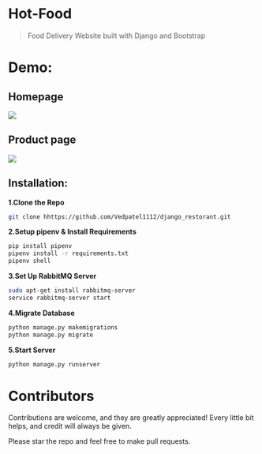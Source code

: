 # Hot-Food
> Food Delivery Website built with Django and Bootstrap
# Demo:
## Homepage
![](demo/home.png)
## Product page
![](demo/product.png)
## Installation:
**1.Clone the Repo**
```sh
git clone hhttps://github.com/Vedpatel1112/django_restorant.git
```
**2.Setup pipenv & Install Requirements**
```sh
pip install pipenv
pipenv install -r requirements.txt
pipenv shell 
```
**3.Set Up RabbitMQ Server**
```sh
sudo apt-get install rabbitmq-server
service rabbitmq-server start
```
**4.Migrate Database**
```sh
python manage.py makemigrations
python manage.py migrate
```
**5.Start Server**
```sh
python manage.py runserver
```
# Contributors
Contributions are welcome, and they are greatly appreciated! Every little bit helps, and credit will always be given.<br/>

Please star the repo and feel free to make pull requests.
